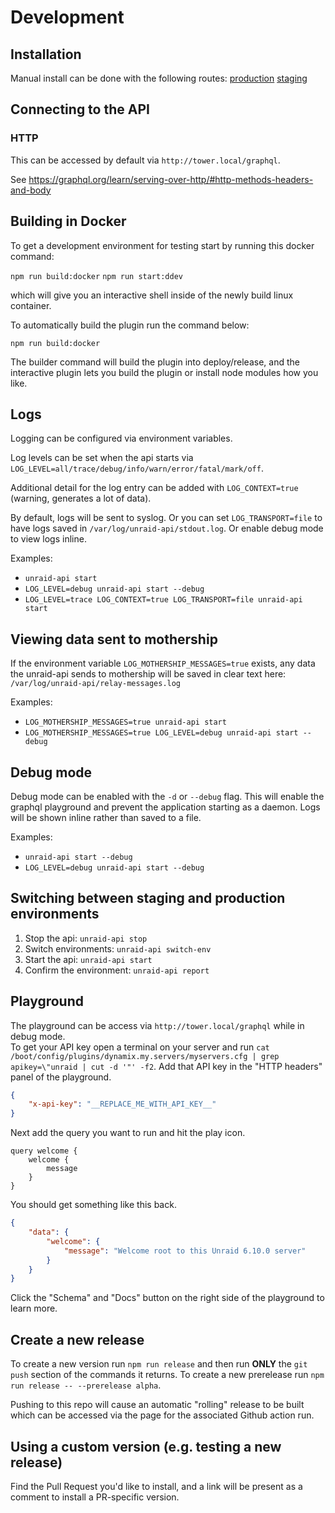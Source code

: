 # Development

## Installation

Manual install can be done with the following routes:
[production](https://stable.dl.unraid.net/unraid-api/dynamix.unraid.net.plg)
[staging](https://preview.dl.unraid.net/unraid-api/dynamix.unraid.net.staging.plg)

## Connecting to the API

### HTTP

This can be accessed by default via `http://tower.local/graphql`.

See <https://graphql.org/learn/serving-over-http/#http-methods-headers-and-body>

## Building in Docker

To get a development environment for testing start by running this docker command:

`npm run build:docker`
`npm run start:ddev`

which will give you an interactive shell inside of the newly build linux container.

To automatically build the plugin run the command below:

`npm run build:docker`

The builder command will build the plugin into deploy/release, and the interactive plugin lets you build the plugin or install node modules how you like.

## Logs

Logging can be configured via environment variables.

Log levels can be set when the api starts via `LOG_LEVEL=all/trace/debug/info/warn/error/fatal/mark/off`.

Additional detail for the log entry can be added with `LOG_CONTEXT=true` (warning, generates a lot of data).

By default, logs will be sent to syslog. Or you can set `LOG_TRANSPORT=file` to have logs saved in `/var/log/unraid-api/stdout.log`. Or enable debug mode to view logs inline.

Examples:

- `unraid-api start`
- `LOG_LEVEL=debug unraid-api start --debug`
- `LOG_LEVEL=trace LOG_CONTEXT=true LOG_TRANSPORT=file unraid-api start`

## Viewing data sent to mothership

If the environment variable `LOG_MOTHERSHIP_MESSAGES=true` exists, any data the unraid-api sends to mothership will be saved in clear text here: `/var/log/unraid-api/relay-messages.log`

Examples:

- `LOG_MOTHERSHIP_MESSAGES=true unraid-api start`
- `LOG_MOTHERSHIP_MESSAGES=true LOG_LEVEL=debug unraid-api start --debug`

## Debug mode

Debug mode can be enabled with the `-d` or `--debug` flag.
This will enable the graphql playground and prevent the application starting as a daemon. Logs will be shown inline rather than saved to a file.

Examples:

- `unraid-api start --debug`
- `LOG_LEVEL=debug unraid-api start --debug`

## Switching between staging and production environments

1. Stop the api: `unraid-api stop`
2. Switch environments: `unraid-api switch-env`
3. Start the api: `unraid-api start`
4. Confirm the environment: `unraid-api report`

## Playground

The playground can be access via `http://tower.local/graphql` while in debug mode.  
To get your API key open a terminal on your server and run `cat /boot/config/plugins/dynamix.my.servers/myservers.cfg | grep apikey=\"unraid | cut -d '"' -f2`. Add that API key in the "HTTP headers" panel of the playground.

```json
{
    "x-api-key": "__REPLACE_ME_WITH_API_KEY__"
}
```

Next add the query you want to run and hit the play icon.

```gql
query welcome {
    welcome {
        message
    }
}
```

You should get something like this back.

```json
{
    "data": {
        "welcome": {
            "message": "Welcome root to this Unraid 6.10.0 server"
        }
    }
}
```

Click the "Schema" and "Docs" button on the right side of the playground to learn more.

## Create a new release

To create a new version run `npm run release` and then run **ONLY** the `git push` section of the commands it returns.
To create a new prerelease run `npm run release -- --prerelease alpha`.

Pushing to this repo will cause an automatic "rolling" release to be built which can be accessed via the page for the associated Github action run.

## Using a custom version (e.g. testing a new release)

Find the Pull Request you'd like to install, and a link will be present as a comment to install a PR-specific version.
